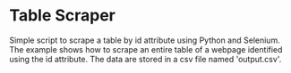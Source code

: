 # Table Scraper
Simple script to scrape a table by id attribute using Python and Selenium.
The example shows how to scrape an entire table of a webpage identified using the id attribute.
The data are stored in a csv file named 'output.csv'.
